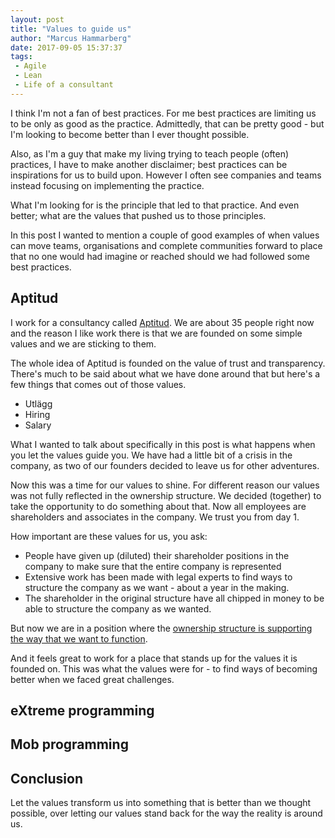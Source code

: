 ```yaml
---
layout: post
title: "Values to guide us"
author: "Marcus Hammarberg"
date: 2017-09-05 15:37:37
tags:
 - Agile
 - Lean
 - Life of a consultant
---
```


I think I'm not a fan of best practices. For me best practices are limiting us to be only as good as the practice. Admittedly, that can be pretty good - but I'm looking to become better than I ever thought possible. 

Also, as I'm a guy that make my living trying to teach people (often) practices, I have to make another disclaimer; best practices can be inspirations for us to build upon. However I often see companies and teams instead focusing on implementing the practice. 

What I'm looking for is the principle that led to that practice. And even better; what are the values that pushed us to those principles. 

In this post I wanted to mention a couple of good examples of when values can move teams, organisations and complete communities forward to place that no one would had imagine or reached should we had followed some best practices. 

<a name='more'></a>

## Aptitud

I work for a consultancy called [Aptitud](http://www.aptitud.se/). We are about 35 people right now and the reason I like work there is that we are founded on some simple values and we are sticking to them. 

The whole idea of Aptitud is founded on the value of trust and transparency. There's much to be said about what we have done around that but here's a few things that comes out of those values. 

* Utlägg
* Hiring
* Salary

What I wanted to talk about specifically in this post is what happens when you let the values guide you. We have had a little bit of a crisis in the company, as two of our founders decided to leave us for other adventures. 

Now this was a time for our values to shine. For different reason our values was not fully reflected in the ownership structure. We decided (together) to take the opportunity to do something about that. Now all employees are shareholders and associates in the company. We trust you from day 1. 

How important are these values for us, you ask:

* People have given up (diluted) their shareholder positions in the company to make sure that the entire company is represented
* Extensive work has been made with legal experts to find ways to structure the company as we want - about a year in the making.
* The shareholder in the original structure have all chipped in money to be able to structure the company as we wanted. 

But now we are in a position where the [ownership structure is supporting the way that we want to function](https://www.linkedin.com/pulse/happens-now-anders-l%C3%B6wenborg). 

And it feels great to work for a place that stands up for the values it is founded on. This was what the values were for - to find ways of becoming better when we faced great challenges.  

## eXtreme programming

## Mob programming

## Conclusion

Let the values transform us into something that is better than we thought possible, over letting our values stand back for the way the reality is around us.